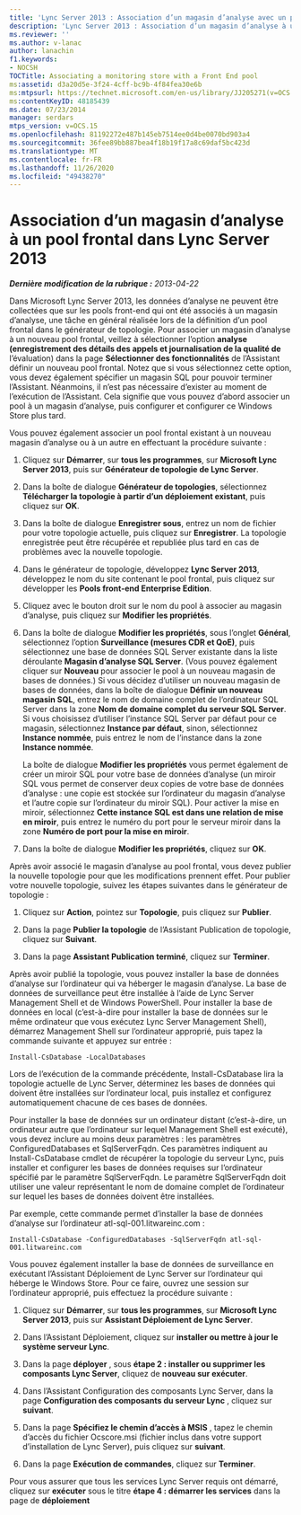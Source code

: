 ```yaml
---
title: 'Lync Server 2013 : Association d’un magasin d’analyse avec un pool frontal'
description: 'Lync Server 2013 : Association d’un magasin d’analyse à un pool frontal.'
ms.reviewer: ''
ms.author: v-lanac
author: lanachin
f1.keywords:
- NOCSH
TOCTitle: Associating a monitoring store with a Front End pool
ms:assetid: d3a20d5e-3f24-4cff-bc9b-4f84fea30e6b
ms:mtpsurl: https://technet.microsoft.com/en-us/library/JJ205271(v=OCS.15)
ms:contentKeyID: 48185439
ms.date: 07/23/2014
manager: serdars
mtps_version: v=OCS.15
ms.openlocfilehash: 81192272e487b145eb7514ee0d4be0070bd903a4
ms.sourcegitcommit: 36fee89bb887bea4f18b19f17a8c69daf5bc423d
ms.translationtype: MT
ms.contentlocale: fr-FR
ms.lasthandoff: 11/26/2020
ms.locfileid: "49438270"
---
```

# <a name="associating-a-monitoring-store-with-a-front-end-pool-in-lync-server-2013"></a>Association d’un magasin d’analyse à un pool frontal dans Lync Server 2013

<div data-xmlns="http://www.w3.org/1999/xhtml">

<div class="topic" data-xmlns="http://www.w3.org/1999/xhtml" data-msxsl="urn:schemas-microsoft-com:xslt" data-cs="https://msdn.microsoft.com/">

<div data-asp="https://msdn2.microsoft.com/asp">



</div>

<div id="mainSection">

<div id="mainBody">

<span> </span>

_**Dernière modification de la rubrique :** 2013-04-22_

Dans Microsoft Lync Server 2013, les données d’analyse ne peuvent être collectées que sur les pools front-end qui ont été associés à un magasin d’analyse, une tâche en général réalisée lors de la définition d’un pool frontal dans le générateur de topologie. Pour associer un magasin d’analyse à un nouveau pool frontal, veillez à sélectionner l’option **analyse (enregistrement des détails des appels et journalisation de la qualité de** l’évaluation) dans la page **Sélectionner des fonctionnalités** de l’Assistant définir un nouveau pool frontal. Notez que si vous sélectionnez cette option, vous devez également spécifier un magasin SQL pour pouvoir terminer l’Assistant. Néanmoins, il n’est pas nécessaire d’exister au moment de l’exécution de l’Assistant. Cela signifie que vous pouvez d’abord associer un pool à un magasin d’analyse, puis configurer et configurer ce Windows Store plus tard.

Vous pouvez également associer un pool frontal existant à un nouveau magasin d’analyse ou à un autre en effectuant la procédure suivante :

1.  Cliquez sur **Démarrer**, sur **tous les programmes**, sur **Microsoft Lync Server 2013**, puis sur **Générateur de topologie de Lync Server**.

2.  Dans la boîte de dialogue **Générateur de topologies**, sélectionnez **Télécharger la topologie à partir d’un déploiement existant**, puis cliquez sur **OK**.

3.  Dans la boîte de dialogue **Enregistrer sous**, entrez un nom de fichier pour votre topologie actuelle, puis cliquez sur **Enregistrer**. La topologie enregistrée peut être récupérée et republiée plus tard en cas de problèmes avec la nouvelle topologie.

4.  Dans le générateur de topologie, développez **Lync Server 2013**, développez le nom du site contenant le pool frontal, puis cliquez sur développer les **Pools front-end Enterprise Edition**.

5.  Cliquez avec le bouton droit sur le nom du pool à associer au magasin d’analyse, puis cliquez sur **Modifier les propriétés**.

6.  Dans la boîte de dialogue **Modifier les propriétés**, sous l’onglet **Général**, sélectionnez l’option **Surveillance (mesures CDR et QoE)**, puis sélectionnez une base de données SQL Server existante dans la liste déroulante **Magasin d’analyse SQL Server**. (Vous pouvez également cliquer sur **Nouveau** pour associer le pool à un nouveau magasin de bases de données.) Si vous décidez d’utiliser un nouveau magasin de bases de données, dans la boîte de dialogue **Définir un nouveau magasin SQL**, entrez le nom de domaine complet de l’ordinateur SQL Server dans la zone **Nom de domaine complet du serveur SQL Server**. Si vous choisissez d’utiliser l’instance SQL Server par défaut pour ce magasin, sélectionnez **Instance par défaut**, sinon, sélectionnez **Instance nommée**, puis entrez le nom de l’instance dans la zone **Instance nommée**.
    
    La boîte de dialogue **Modifier les propriétés** vous permet également de créer un miroir SQL pour votre base de données d’analyse (un miroir SQL vous permet de conserver deux copies de votre base de données d’analyse : une copie est stockée sur l’ordinateur du magasin d’analyse et l’autre copie sur l’ordinateur du miroir SQL). Pour activer la mise en miroir, sélectionnez **Cette instance SQL est dans une relation de mise en miroir**, puis entrez le numéro du port pour le serveur miroir dans la zone **Numéro de port pour la mise en miroir**.

7.  Dans la boîte de dialogue **Modifier les propriétés**, cliquez sur **OK**.

Après avoir associé le magasin d’analyse au pool frontal, vous devez publier la nouvelle topologie pour que les modifications prennent effet. Pour publier votre nouvelle topologie, suivez les étapes suivantes dans le générateur de topologie :

1.  Cliquez sur **Action**, pointez sur **Topologie**, puis cliquez sur **Publier**.

2.  Dans la page **Publier la topologie** de l’Assistant Publication de topologie, cliquez sur **Suivant**.

3.  Dans la page **Assistant Publication terminé**, cliquez sur **Terminer**.

Après avoir publié la topologie, vous pouvez installer la base de données d’analyse sur l’ordinateur qui va héberger le magasin d’analyse. La base de données de surveillance peut être installée à l’aide de Lync Server Management Shell et de Windows PowerShell. Pour installer la base de données en local (c’est-à-dire pour installer la base de données sur le même ordinateur que vous exécutez Lync Server Management Shell), démarrez Management Shell sur l’ordinateur approprié, puis tapez la commande suivante et appuyez sur entrée :

    Install-CsDatabase -LocalDatabases

Lors de l’exécution de la commande précédente, Install-CsDatabase lira la topologie actuelle de Lync Server, déterminez les bases de données qui doivent être installées sur l’ordinateur local, puis installez et configurez automatiquement chacune de ces bases de données.

Pour installer la base de données sur un ordinateur distant (c’est-à-dire, un ordinateur autre que l’ordinateur sur lequel Management Shell est exécuté), vous devez inclure au moins deux paramètres : les paramètres ConfiguredDatabases et SqlServerFqdn. Ces paramètres indiquent au Install-CsDatabase cmdlet de récupérer la topologie du serveur Lync, puis installer et configurer les bases de données requises sur l’ordinateur spécifié par le paramètre SqlServerFqdn. Le paramètre SqlServerFqdn doit utiliser une valeur représentant le nom de domaine complet de l’ordinateur sur lequel les bases de données doivent être installées.

Par exemple, cette commande permet d’installer la base de données d’analyse sur l’ordinateur atl-sql-001.litwareinc.com :

    Install-CsDatabase -ConfiguredDatabases -SqlServerFqdn atl-sql-001.litwareinc.com

Vous pouvez également installer la base de données de surveillance en exécutant l’Assistant Déploiement de Lync Server sur l’ordinateur qui héberge le Windows Store. Pour ce faire, ouvrez une session sur l’ordinateur approprié, puis effectuez la procédure suivante :

1.  Cliquez sur **Démarrer**, sur **tous les programmes**, sur **Microsoft Lync Server 2013**, puis sur **Assistant Déploiement de Lync Server**.

2.  Dans l’Assistant Déploiement, cliquez sur **installer ou mettre à jour le système serveur Lync**.

3.  Dans la page **déployer** , sous **étape 2 : installer ou supprimer les composants Lync Server**, cliquez de **nouveau sur exécuter**.

4.  Dans l’Assistant Configuration des composants Lync Server, dans la page **Configuration des composants du serveur Lync** , cliquez sur **suivant**.

5.  Dans la page **Spécifiez le chemin d’accès à MSIS** , tapez le chemin d’accès du fichier Ocscore.msi (fichier inclus dans votre support d’installation de Lync Server), puis cliquez sur **suivant**.

6.  Dans la page **Exécution de commandes**, cliquez sur **Terminer**.

Pour vous assurer que tous les services Lync Server requis ont démarré, cliquez sur **exécuter** sous le titre **étape 4 : démarrer les services** dans la page de **déploiement**

</div>

<span> </span>

</div>

</div>

</div>

